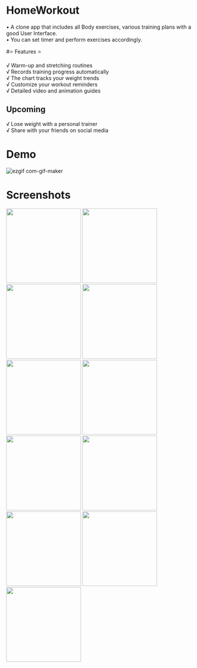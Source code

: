 # HomeWorkout

• A clone app that includes all Body exercises, various training plans with a good User Interface.  
• You can set timer and perform exercises accordingly.

#⭐ Features ⭐   

√ Warm-up and stretching routines   
√ Records training progress automatically    
√ The chart tracks your weight trends   
√ Customize your workout reminders   
√ Detailed video and animation guides   
## Upcoming
√ Lose weight with a personal trainer   
√ Share with your friends on social media
# Demo

![ezgif com-gif-maker](https://user-images.githubusercontent.com/52839335/136227221-59c6fef6-607b-4a87-8802-385b79d3c55b.gif)
# Screenshots

<img src="https://i.imgur.com/btXTivo.jpg" width="200" /><span>      </span><img src="https://i.imgur.com/c75x7k6.jpg" width="200" /> </span><img src="https://i.imgur.com/V7lixor.jpg " width="200" /> </span><img src="https://i.imgur.com/weOMy5C.jpg" width="200" /> </span><img src="https://i.imgur.com/3VfkL87.jpg" width="200" /> </span><img src="https://i.imgur.com/KI8i4DZ.jpg" width="200" /> </span><img src="https://i.imgur.com/9Ln0L0C.jpg" width="200" /> </span><img src="https://i.imgur.com/ecrA70r.jpg" width="200" /> </span><img src="https://i.imgur.com/R7rNoCl.jpg" width="200" /> </span><img src="https://i.imgur.com/8TAGQ27.jpg" width="200" />    </span><img src="https://i.imgur.com/W2aRRII.jpg" width="200" />
